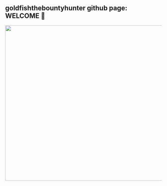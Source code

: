 ## goldfishthebountyhunter github page: WELCOME 👋

<img src="https://github.com/goldfishthebountyhunter/goldfishthebountyhunter/blob/0808f7b29f4a4f97a11c635b19b7fa3571d242b5/GoLdFiShThEbOuNtYhUnTeR_sErVeR.gif" height="500" width="900">
<!--
<img src="https://raw.githubusercontent.com/goldfishthebountyhunter/goldfishthebountyhunter/main/GoLdFiShThEbOuNtYhUnTeR_cUsToM_wAlLpApEr.png">
**goldfishthebountyhunter/goldfishthebountyhunter** is a ✨ _special_ ✨ repository because its `README.md` (this file) appears on your GitHub profile.

Here are some ideas to get you started:

- 🔭 I’m currently working on ...
- 🌱 I’m currently learning ...
- 👯 I’m looking to collaborate on ...
- 🤔 I’m looking for help with ...
- 💬 Ask me about ...
- 📫 How to reach me: ...
- 😄 Pronouns: ...
- ⚡ Fun fact: ...
-->
